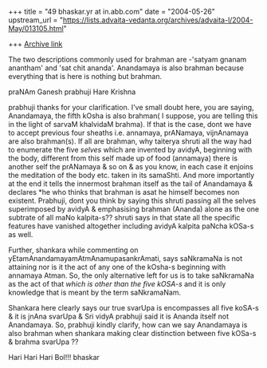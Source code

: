 +++
title = "49 bhaskar.yr at in.abb.com"
date = "2004-05-26"
upstream_url = "https://lists.advaita-vedanta.org/archives/advaita-l/2004-May/013105.html"

+++
[Archive link](https://lists.advaita-vedanta.org/archives/advaita-l/2004-May/013105.html)


The two descriptions commonly used for brahman are -'satyam gnanam
anantham' and  'sat chit ananda'. Anandamaya is also brahman because
everything that is here is nothing but brahman.

praNAm Ganesh prabhuji
Hare Krishna

prabhuji thanks for your clarification.  I've small doubt here, you are
saying, Anandamaya, the fifth  kOsha is also brahman( I suppose, you are
telling this  in the light of sarvaM khalvidaM brahma).  If that is the
case, dont we have to accept previous four sheaths i.e. annamaya,
prANamaya, vijnAnamaya  are also brahman(s). If all are brahman, why
taiterya shruti all the way had to enumerate the  five *selves* which are
invented by avidyA, beginning with the body, different from this self made
up of food (annamaya) there is another self the prANamaya & so on & as you
know,  in each case it enjoins the meditation of the body etc. taken in its
samaShti.  And more importantly at the end it tells the innermost brahman
itself as the tail of Anandamaya & declares *he who thinks that brahman is
asat  he himself becomes non existent.  Prabhuji, dont you think by saying
this shruti passing all the selves superimposed by avidyA & emphasising
brahman (Ananda) alone as the one subtrate of all maNo kalpita-s??  shruti
says in that state  all the specific features have vanished altogether
including avidyA kalpita paNcha kOSa-s as well.

Further, shankara while commenting on yEtamAnandamayamAtmAnamupasankrAmati,
says  saNkramaNa is not attaining nor is it the act of any one of the
kOsha-s beginning with annamaya Atman.  So, the only alternative left for
us is to take saNkramaNa as the act of that *which is other than the five
kOSA-s*  and it is only knowledge that is meant by the term saNkramaNam.

Shankara here clearly says our true svarUpa is encompasses all five koSA-s
& it is jnAna svarUpa & Sri vidyA prabhuji said it is Ananda itself not
Anandamaya.  So, prabhuji kindly clarify,  how can we say Anandamaya is
also brahman when shankara making clear distinction between five kOSa-s &
brahma svarUpa ??

Hari Hari Hari Bol!!!
bhaskar





